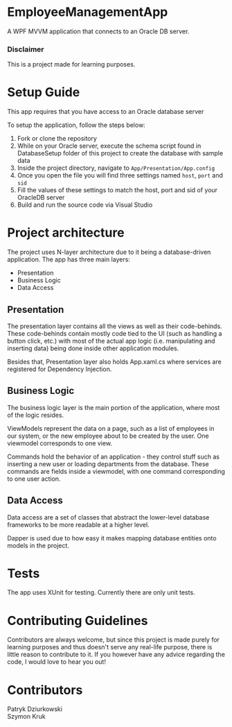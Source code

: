 # EmployeeManagementApp
A WPF MVVM application that connects to an Oracle DB server.

### Disclaimer
This is a project made for learning purposes.

# Setup Guide
This app requires that you have access to an Oracle database server

To setup the application, follow the steps below:
1. Fork or clone the repository
2. While on your Oracle server, execute the schema script found in DatabaseSetup folder of this project to create the database with sample data
3. Inside the project directory, navigate to ```App/Presentation/App.config```
4. Once you open the file you will find three settings named ```host```, ```port``` and ```sid```
5. Fill the values of these settings to match the host, port and sid of your OracleDB server
6. Build and run the source code via Visual Studio

# Project architecture
The project uses N-layer architecture due to it being a database-driven application.
The app has three main layers:
* Presentation
* Business Logic
* Data Access

## Presentation
The presentation layer contains all the views as well as their code-behinds. These
code-behinds contain mostly code tied to the UI (such as handling a button click, etc.)
with most of the actual app logic (i.e. manipulating and inserting data) being done inside
other application modules.

Besides that, Presentation layer also holds App.xaml.cs where services are registered
for Dependency Injection.

## Business Logic
The business logic layer is the main portion of the application, where most of the logic resides.

ViewModels represent the data on a page, such as a list of employees in our system, or the new employee
about to be created by the user. One viewmodel corresponds to one view.

Commands hold the behavior of an application - they control stuff such as inserting a new user or loading
departments from the database. These commands are fields inside a viewmodel, with one command corresponding to
one user action.

## Data Access
Data access are a set of classes that abstract the lower-level database frameworks to be more readable
at a higher level.

Dapper is used due to how easy it makes mapping database entities onto models in the project.

# Tests
The app uses XUnit for testing. Currently there are only unit tests.

# Contributing Guidelines
Contributors are always welcome, but since this project is made purely for learning purposes and thus doesn't
serve any real-life purpose, there is little reason to contribute to it. If you however have any advice regarding the
code, I would love to hear you out!

# Contributors
Patryk Dziurkowski  
Szymon Kruk
